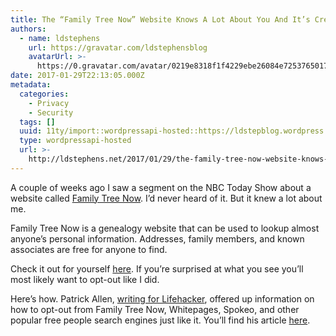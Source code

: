 ```yaml
---
title: The “Family Tree Now” Website Knows A Lot About You And It’s Creepy As Hell
authors:
  - name: ldstephens
    url: https://gravatar.com/ldstephensblog
    avatarUrl: >-
      https://0.gravatar.com/avatar/0219e8318f1f4229ebe26084e7253765017f43ca0c631be37dc6d0b8ad6e40a4?s=96&d=identicon&r=G
date: 2017-01-29T22:13:05.000Z
metadata:
  categories:
    - Privacy
    - Security
  tags: []
  uuid: 11ty/import::wordpressapi-hosted::https://ldstepblog.wordpress.com/?p=213
  type: wordpressapi-hosted
  url: >-
    http://ldstephens.net/2017/01/29/the-family-tree-now-website-knows-a-lot-about-you-and-its-creepy-as-hell/
---
```

A couple of weeks ago I saw a segment on the NBC Today Show about a website called [Family Tree Now](http://www.familytreenow.com/). I’d never heard of it. But it knew a lot about me.

Family Tree Now is a genealogy website that can be used to lookup almost anyone’s personal information. Addresses, family members, and known associates are free for anyone to find.

Check it out for yourself [here](http://www.familytreenow.com/). If you’re surprised at what you see you’ll most likely want to opt-out like I did.

Here’s how. Patrick Allen, [writing for Lifehacker](http://lifehacker.com/how-to-opt-out-of-the-most-popular-people-search-sites-1791536533), offered up information on how to opt-out from Family Tree Now, Whitepages, Spokeo, and other popular free people search engines just like it. You’ll find his article [here](http://lifehacker.com/how-to-opt-out-of-the-most-popular-people-search-sites-1791536533).